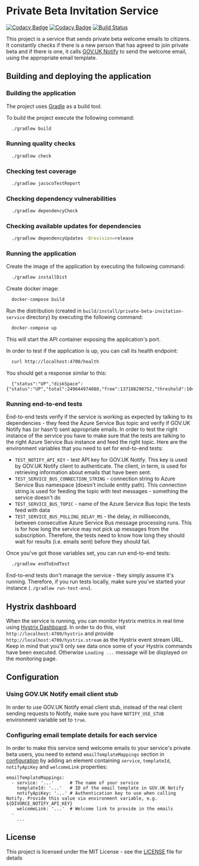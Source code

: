 # Private Beta Invitation Service

[![Codacy Badge](https://api.codacy.com/project/badge/Grade/7cf5461dde5149338d6029cabe2c6606)](https://www.codacy.com/app/HMCTS/private-beta-invitation-service)
[![Codacy Badge](https://api.codacy.com/project/badge/Coverage/7cf5461dde5149338d6029cabe2c6606)](https://www.codacy.com/app/HMCTS/private-beta-invitation-service)
[![Build Status](https://travis-ci.org/hmcts/private-beta-invitation-service.svg?branch=master)](https://travis-ci.org/hmcts/private-beta-invitation-service)

This project is a service that sends private beta welcome emails to citizens. It constantly checks if there is
a new person that has agreed to join private beta and if there is one,
it calls [GOV.UK Notify](https://www.gov.uk/government/publications/govuk-notify)
to send the welcome email, using the appropriate email template.

## Building and deploying the application

### Building the application

The project uses [Gradle](https://gradle.org) as a build tool.

To build the project execute the following command:

```bash
  ./gradlew build
```

### Running quality checks

```bash
  ./gradlew check
```

### Checking test coverage

```bash
  ./gradlew jacocoTestReport
```

### Checking dependency vulnerabilities

```bash
  ./gradlew dependencyCheck
```

### Checking available updates for dependencies

```bash
  ./gradlew dependencyUpdates -Drevision=release
```

### Running the application

Create the image of the application by executing the following command:

```bash
  ./gradlew installDist
```

Create docker image:

```bash
  docker-compose build
```

Run the distribution (created in `build/install/private-beta-invitation-service` directory)
by executing the following command:

```bash
  docker-compose up
```

This will start the API container exposing the application's port.

In order to test if the application is up, you can call its health endpoint:

```bash
  curl http://localhost:4700/health
```

You should get a response similar to this:

```
  {"status":"UP","diskSpace":{"status":"UP","total":249644974080,"free":137188298752,"threshold":10485760}}
```

### Running end-to-end tests

End-to-end tests verify if the service is working as expected by talking to its dependencies -
 they feed the Azure Service Bus topic and verify if GOV.UK Notify has (or hasn't) sent
 appropriate emails. In order to test the right instance of the service you have to make sure
 that the tests are talking to the right Azure Service Bus instance and feed the right topic.
 Here are the environment variables that you need to set for end-to-end tests:

 - `TEST_NOTIFY_API_KEY` - test API key for GOV.UK Notify. This key is used by GOV.UK Notify
 client to authenticate. The client, in term, is used for retrieving information about emails
 that have been sent.
 - `TEST_SERVICE_BUS_CONNECTION_STRING` - connection string to Azure Service Bus namespace
 (doesn't include entity path). This connection string is used for feeding the topic with
 test messages - something the service doesn't do
 - `TEST_SERVICE_BUS_TOPIC` - name of the Azure Service Bus topic the tests feed with data
 - `TEST_SERVICE_BUS_POLLING_DELAY_MS` - the delay, in milliseconds, between consecutive
 Azure Service Bus message processing runs. This is for how long the service may not pick up
 messages from the subscription. Therefore, the tests need to know how long they should wait
 for results (i.e. emails sent) before they should fail.


Once you've got those variables set, you can run end-to-end tests:
```bash
  ./gradlew endToEndTest
```

End-to-end tests don't manage the service - they simply assume it's running. Therefore, if you
run tests locally, make sure you've started your instance (`./gradlew run-test-env`).

## Hystrix dashboard

When the service is running, you can monitor Hystrix metrics in real time using
[Hystrix Dashboard](https://github.com/Netflix/Hystrix/wiki/Dashboard).
In order to do this, visit `http://localhost:4700/hystrix` and provide `http://localhost:4700/hystrix.stream`
as the Hystrix event stream URL. Keep in mind that you'll only see data once some
of your Hystrix commands have been executed. Otherwise `Loading ...` message will be displayed
on the monitoring page.

## Configuration

### Using GOV.UK Notify email client stub

In order to use GOV.UK Notify email client stub, instead of the real client sending requests to Notify,
make sure you have `NOTIFY_USE_STUB` environment variable set to `true`.

### Configuring email template details for each service

In order to make this service send welcome emails to your service's private beta users,
you need to extend `emailTemplateMappings` section in [configuration](src/main/resources/application.yaml)
by adding an element containing `service`, `templateId`, `notifyApiKey` and `welcomeLink` properties:

```
emailTemplateMappings:
  - service: '...'      # The name of your service
    templateId: '...'   # ID of the email template in GOV.UK Notify
    notifyApiKey: '...' # Authentication key to use when calling Notify. Provide this value via environment variable, e.g. ${DIVORCE_NOTIFY_API_KEY}
    welcomeLink: '...'  # Welcome link to provide in the emails
  -
    ...
```

## License

This project is licensed under the MIT License - see the [LICENSE](LICENSE) file for details
